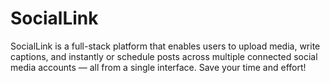 # SocialLink
SocialLink is a full-stack platform that enables users to upload media, write captions, and instantly or schedule posts across multiple connected social media accounts — all from a single interface. Save your time and effort!
